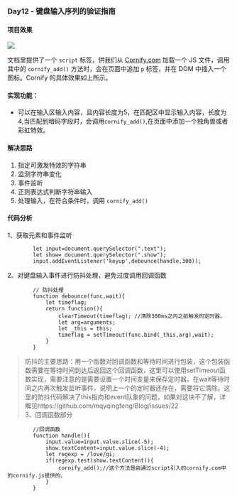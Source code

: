 ### Day12 - 键盘输入序列的验证指南

#### 项目效果

![](https://github.com/SUNNERCMS/30daysJavascript/blob/master/12%20-%20%E9%94%AE%E7%9B%98%E8%BE%93%E5%85%A5%E5%BA%8F%E5%88%97%E7%9A%84%E9%AA%8C%E8%AF%81%E6%8C%87%E5%8D%97/GIF.gif)

文档里提供了一个 `script` 标签，供我们从 [Cornify.com](https://www.cornify.com/) 加载一个 JS 文件，调用其中的 `cornify_add()` 方法时，会在页面中追加 `p` 标签，并在 DOM 中插入一个图标。Cornify 的具体效果如上所示。  
#### 实现功能：  
- 可以在输入区输入内容，且内容长度为5，在匹配区中显示输入内容，长度为4,当匹配到暗码字段时，会调用`cornify_add()`,在页面中添加一个独角兽或者彩虹特效。

#### 解决思路

1. 指定可激发特效的字符串
2. 监测字符串变化
3. 事件监听
4. 正则表达式判断字符串输入 
5. 处理输入，在符合条件时，调用 `cornify_add()`

#### 代码分析
1、获取元素和事件监听
```
        let input=document.querySelector(".text");
        let show= document.querySelector(".show");
        input.addEventListener('keyup',debounce(handle,300));
```
2、对键盘输入事件进行防抖处理，避免过度调用回调函数
```
        // 防抖处理
        function debounce(func,wait){
            let timeflag;  
            return function(){
                clearTimeout(timeflag); //清除300ms之内之前触发的定时器。
                let arg=arguments;
                let _this = this;
                timeflag = setTimeout(func.bind(_this,arg),wait);
            }
        }
```
> 防抖的主要思路：用一个函数对回调函数和等待时间进行包装，这个包装函数需要在等待时间到达后返回这个回调函数，这里可以使用setTimeout函数实现，需要注意的是需要设置一个时间变量来保存定时器，在wait等待时间之内再次触发监听事件，说明上一个的定时器还存在，需要将它清除。这里的防抖代码解决了this指向和event队象的问题，如果对这块不了解，详解见https://github.com/mqyqingfeng/Blog/issues/22  
3、回调函数部分
```
        //回调函数
        function handle(){
            input.value=input.value.slice(-5);
            show.textContent=input.value.slice(-4);
            let regexp = /love/gi;
            if(regexp.test(show.textContent)){
                cornify_add();//这个方法是由通过script引入的cornify.com中的cornify.js提供的。
            }
        }
```



